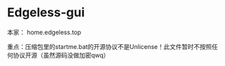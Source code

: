 # Edgeless-gui

本家： home.edgeless.top

重点：压缩包里的startme.bat的开源协议不是Unlicense！此文件暂时不按照任何协议开源（虽然源码没做加密qwq）
